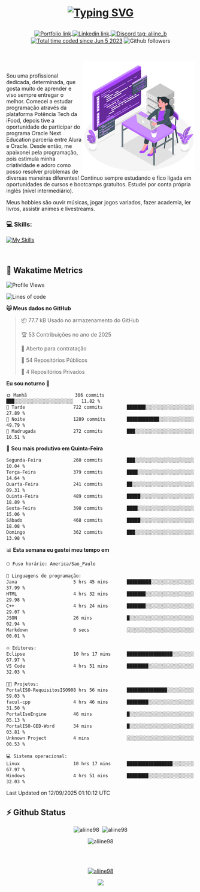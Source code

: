 # <p align = "center"><a href="https://git.io/typing-svg"><img src="https://readme-typing-svg.demolab.com?font=Space+Mono&size=28&pause=1000&duration=4000&color=8E58F7&vCenter=true&width=500&lines=%E2%9C%A8+Ol%C3%A1%2C+sou+Aline+Bevilacqua;%E2%9C%A8+Desenvolvedora+Web!" alt="Typing SVG" /></a></p>

<p align = "center">
    <a href="https://aliine98.github.io" target="_blank">
        <img alt="Portfolio link" align="center" src = "https://img.shields.io/badge/portfolio-8A2BE2?style=for-the-badge">
    </a>
    <a href="https://www.linkedin.com/in/aline-bevilacqua/" target="_blank">
        <img alt="Linkedin link" align="center" src = "https://img.shields.io/badge/LinkedIn-0077B5?style=for-the-badge&logo=linkedin&logoColor=white">
    </a>
    <a href="https://discord.com/" target="_blank">
        <img alt="Discord tag: aliine_b" align="center" src="https://img.shields.io/badge/-aliine__b-5865f2?style=flat-square&logo=Discord&logoColor=FFF" height="28">
    </a>
    <a href="https://wakatime.com/@aliine"><img src="https://wakatime.com/badge/user/d705bdc6-1244-4026-9380-8de8c1599f8d.svg?style=for-the-badge" alt="Total time coded since Jun 5 2023" align="center"/></a>
    <img alt="Github followers" align="center" src="https://img.shields.io/github/followers/Aliine98?style=for-the-badge&color=bf0f47&logo=github&logoColor=white">
</p><br>

<a href="https://storyset.com/"><img src="./assets/coding-amico.svg" width="300" align="right"></a>

<div align="left">
<br>

Sou uma profissional dedicada, determinada, que gosta muito de aprender e viso sempre entregar o melhor. Comecei a estudar programação através da plataforma Potência Tech da iFood, depois tive a oportunidade de participar do programa Oracle Next Education parceria entre Alura e Oracle. Desde então, me apaixonei pela programação, pois estimula minha criatividade e adoro como posso resolver problemas de diversas maneiras diferentes! Continuo sempre estudando e fico ligada em oportunidades de cursos e bootcamps gratuitos.
Estudei por conta própria inglês (nível intermediário).

Meus hobbies são ouvir músicas, jogar jogos variados, fazer academia, ler livros, assistir animes e livestreams.

### 💻 Skills:
[![My Skills](https://skillicons.dev/icons?i=html,css,js,java,tailwind,mysql,hibernate,ts,nuxt,firebase,express,mongo,kotlin,androidstudio&perline=5)](https://skillicons.dev)
</div>
<br>

## 🚀 Wakatime Metrics

<!--START_SECTION:waka-->
![Profile Views](http://img.shields.io/badge/Visualizac%C3%B5es%20do%20perfil-0-blue)

![Lines of code](https://img.shields.io/badge/Desde%20o%20Hello%20World%20eu%20escrevi-464.1%20thousand%20linhas%20de%20c%C3%B3digo-blue)

**🐱 Meus dados no GitHub** 

> 📦 77.7 kB Usado no armazenamento do GitHub 
 > 
> 🏆 53 Contribuições no ano de 2025
 > 
> 💼 Aberto para contratação
 > 
> 📜 54 Repositórios Públicos 
 > 
> 🔑 4 Repositórios Privados 
 > 
**Eu sou noturno 🦉** 

```text
🌞 Manhã                  306 commits         ███░░░░░░░░░░░░░░░░░░░░░░   11.82 % 
🌆 Tarde                  722 commits         ███████░░░░░░░░░░░░░░░░░░   27.89 % 
🌃 Noite                  1289 commits        ████████████░░░░░░░░░░░░░   49.79 % 
🌙 Madrugada              272 commits         ███░░░░░░░░░░░░░░░░░░░░░░   10.51 % 
```
📅 **Sou mais produtivo em Quinta-Feira** 

```text
Segunda-Feira            260 commits         ███░░░░░░░░░░░░░░░░░░░░░░   10.04 % 
Terça-Feira              379 commits         ████░░░░░░░░░░░░░░░░░░░░░   14.64 % 
Quarta-Feira             241 commits         ██░░░░░░░░░░░░░░░░░░░░░░░   09.31 % 
Quinta-Feira             489 commits         █████░░░░░░░░░░░░░░░░░░░░   18.89 % 
Sexta-Feira              390 commits         ████░░░░░░░░░░░░░░░░░░░░░   15.06 % 
Sábado                   468 commits         █████░░░░░░░░░░░░░░░░░░░░   18.08 % 
Domingo                  362 commits         ███░░░░░░░░░░░░░░░░░░░░░░   13.98 % 
```


📊 **Esta semana eu gastei meu tempo em** 

```text
🕑︎ Fuso horário: America/Sao_Paulo

💬 Linguagens de programação: 
Java                     5 hrs 45 mins       █████████░░░░░░░░░░░░░░░░   37.99 % 
HTML                     4 hrs 32 mins       ███████░░░░░░░░░░░░░░░░░░   29.98 % 
C++                      4 hrs 24 mins       ███████░░░░░░░░░░░░░░░░░░   29.07 % 
JSON                     26 mins             █░░░░░░░░░░░░░░░░░░░░░░░░   02.94 % 
Markdown                 0 secs              ░░░░░░░░░░░░░░░░░░░░░░░░░   00.01 % 

🔥 Editores: 
Eclipse                  10 hrs 17 mins      █████████████████░░░░░░░░   67.97 % 
VS Code                  4 hrs 51 mins       ████████░░░░░░░░░░░░░░░░░   32.03 % 

🐱‍💻 Projetos: 
PortalISO-RequisitosISO908 hrs 56 mins       ███████████████░░░░░░░░░░   59.03 % 
facul-cpp                4 hrs 46 mins       ████████░░░░░░░░░░░░░░░░░   31.50 % 
PortalIsoEngine          46 mins             █░░░░░░░░░░░░░░░░░░░░░░░░   05.13 % 
PortalISO-GED-Word       34 mins             █░░░░░░░░░░░░░░░░░░░░░░░░   03.81 % 
Unknown Project          4 mins              ░░░░░░░░░░░░░░░░░░░░░░░░░   00.53 % 

💻 Sistema operacional: 
Linux                    10 hrs 17 mins      █████████████████░░░░░░░░   67.97 % 
Windows                  4 hrs 51 mins       ████████░░░░░░░░░░░░░░░░░   32.03 % 
```


 Last Updated on 12/09/2025 01:10:12 UTC
<!--END_SECTION:waka-->
 
## ⚡ Github Status

<p align="center"><img src="https://my-github-readme-stats-aliine98.vercel.app/api?username=aliine98&show_icons=true&locale=en&theme=radical" alt="aliine98" />&nbsp;&nbsp;<img src="https://my-github-readme-stats-aliine98.vercel.app/api/top-langs?username=aliine98&show_icons=true&locale=en&layout=compact&theme=radical&exclude_repo=my-github-readme-stats,my-github-readme-streak-stats,github-readme-streak-stats,ajax-com-js-puro&hide=c%2B%2B,cmake&langs_count=8" alt="aliine98" /></p>

<p align="center"><img src="https://my-github-readme-streak-stats.vercel.app?user=aliine98&theme=radical" alt="aliine98" /></p>

<br><br>
<p align="center"> <a href="https://github.com/ryo-ma/github-profile-trophy" target="_blank"><img src="https://github-profile-trophy.vercel.app/?username=aliine98&theme=radical&column=4" alt="aliine98" /></a> </p>

<p align="center"><img src="https://media4.giphy.com/media/C1bBFL2dMQxA4/giphy.gif?cid=ecf05e47z7xqxd7gboyuplq95r7v869x9bi8msk1upllpme2&ep=v1_gifs_search&rid=giphy.gif&ct=g" width="700"></p>
